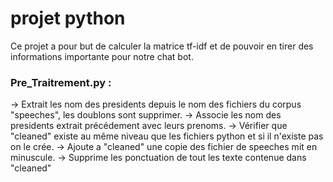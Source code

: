 # projet python
Ce projet a pour but de calculer la matrice tf-idf et de pouvoir en tirer des informations importante pour notre chat bot.

### Pre_Traitrement.py : 
->  Extrait les nom des presidents depuis le nom des fichiers du corpus "speeches", les doublons sont supprimer.
->  Associe les nom des presidents extrait précédement avec leurs prenoms.
->  Vérifier que "cleaned" existe au même niveau que les fichiers python et si il n'existe pas on le crée.
->  Ajoute a "cleaned" une copie des fichier de speeches mit en minuscule.
->  Supprime les ponctuation de tout les texte contenue dans "cleaned"

###
